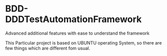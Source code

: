 # BDD-DDDTestAutomationFramework
 Advanced additional features with ease to understand the framework 

This Particular project is based on UBUNTU operating System, so there are few things which are different fom usual.
